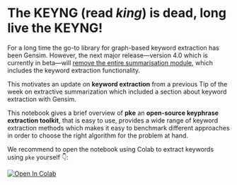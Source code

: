 # The KEYNG (read *king*) is dead, long live the KEYNG!

For a long time the go-to library for graph-based keyword extraction has been Gensim. However, the next major release—version 4.0 which is currently in beta—will [remove the entire summarisation module](https://github.com/RaRe-Technologies/gensim/wiki/Migrating-from-Gensim-3.x-to-4#12-removed-gensimsummarization), which includes the keyword extraction functionality.

This motivates an update on **keyword extraction** from a previous Tip of the week on extractive summarization which included a section about keyword extraction with Gensim.

This notebook gives a brief overview of **pke** an **open-source keyphrase extraction toolkit**, that is easy to use, provides a wide range of keyword extraction methods which makes it easy to benchmark different approaches in order to choose the right algorithm for the problem at hand.


We recommend to open the notebook using Colab to extract keywords using `pke` yourself 👇:

[![Open In Colab](https://colab.research.google.com/assets/colab-badge.svg)](https://colab.research.google.com/github/ml6team/quick-tips/blob/main/nlp/pke_keyword_extraction/pke_keyword_extraction.ipynb)
